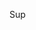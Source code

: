 Sup
<!---
xDannyTweaks/xDannyTweaks is a ✨ special ✨ repository because its `README.md` (this file) appears on your GitHub profile.
You can click the Preview link to take a look at your changes.
--->
